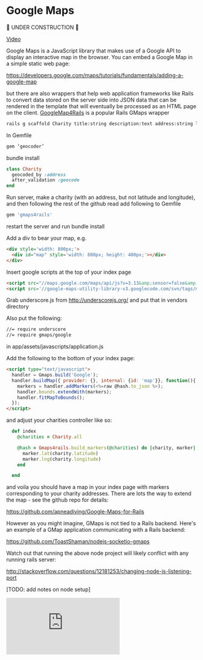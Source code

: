 Google Maps
================

:construction: UNDER CONSTRUCTION :construction:

[Video](https://www.youtube.com/watch?v=rAH78ga58_c)

Google Maps is a JavaScript library that makes use of a Google API to display an interactive map in the browser.  You can embed a Google Map in a simple static web page:

https://developers.google.com/maps/tutorials/fundamentals/adding-a-google-map

but there are also wrappers that help web application frameworks like Rails to convert data stored on the server side into JSON data that can be rendered in the template that will eventually be processed as an HTML page on the client.  [GoogleMap4Rails](https://github.com/apneadiving/Google-Maps-for-Rails) is a popular Rails GMaps wrapper

```sh
rails g scaffold Charity title:string description:text address:string latitude:float longitude:float
```

In Gemfile

```ruby 
gem ‘geocoder’
```

bundle install

```ruby
class Charity
  geocoded_by :address
  after_validation :geocode
end
```

Run server, make a charity (with an address, but not latitude and longitude), and then following the rest of the github read add following to Gemfile

```ruby
gem 'gmaps4rails'
```

restart the server and run bundle install

Add a div to bear your map, e.g. 

```html
<div style='width: 800px;'>
  <div id="map" style='width: 800px; height: 400px;'></div>
</div>
```
Insert google scripts at the top of your index page

```html
<script src="//maps.google.com/maps/api/js?v=3.13&amp;sensor=false&amp;libraries=geometry" type="text/javascript"></script>
<script src='//google-maps-utility-library-v3.googlecode.com/svn/tags/markerclustererplus/2.0.14/src/markerclusterer_packed.js' type='text/javascript'></script>
```

Grab underscore.js from http://underscorejs.org/ and put that in vendors directory

Also put the following:

```sh
//= require underscore
//= require gmaps/google
```

in app/assets/javascripts/application.js

Add the following to the bottom of your index page:

```html
<script type="text/javascript">
  handler = Gmaps.build('Google');
  handler.buildMap({ provider: {}, internal: {id: 'map'}}, function(){
    markers = handler.addMarkers(<%=raw @hash.to_json %>);
    handler.bounds.extendWith(markers);
    handler.fitMapToBounds();
  });
</script>
```

and adjust your charities controller like so:

```rb
  def index
    @charities = Charity.all

    @hash = Gmaps4rails.build_markers(@charities) do |charity, marker|
      marker.lat(charity.latitude)
      marker.lng(charity.longitude)
    end

  end
```

and voila you should have a map in your index page with markers corresponding to your charity addresses.  There are lots the way to extend the map - see the github repo for details:

https://github.com/apneadiving/Google-Maps-for-Rails

However as you might imagine, GMaps is not tied to a Rails backend.  Here's an example of a GMap application communicating with a Rails backend:

https://github.com/ToastShaman/nodejs-socketio-gmaps

Watch out that running the above node project will likely conflict with any running rails server:

http://stackoverflow.com/questions/12181253/changing-node-js-listening-port

[TODO: add notes on node setup]



 



![Tracking pixel](https://githubanalytics.herokuapp.com/course/pills/gmaps.md)

